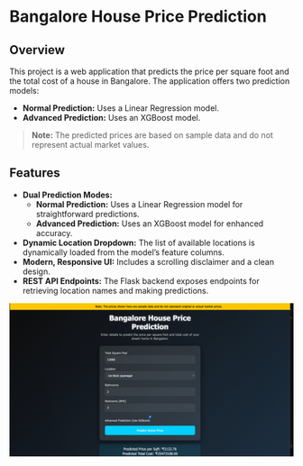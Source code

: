 # Bangalore House Price Prediction

## Overview

This project is a web application that predicts the price per square foot and the total cost of a house in Bangalore. The application offers two prediction models:
- **Normal Prediction:** Uses a Linear Regression model.
- **Advanced Prediction:** Uses an XGBoost model.

> **Note:** The predicted prices are based on sample data and do not represent actual market values.

## Features

- **Dual Prediction Modes:**  
  - **Normal Prediction:** Uses a Linear Regression model for straightforward predictions.
  - **Advanced Prediction:** Uses an XGBoost model for enhanced accuracy.
- **Dynamic Location Dropdown:** The list of available locations is dynamically loaded from the model’s feature columns.
- **Modern, Responsive UI:** Includes a scrolling disclaimer and a clean design.
- **REST API Endpoints:** The Flask backend exposes endpoints for retrieving location names and making predictions.

![Bangalore House Price Prediction](image.png)



